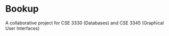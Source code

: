 Bookup
======

A collaborative project for CSE 3330 (Databases) and CSE 3345 (Graphical User Interfaces)
